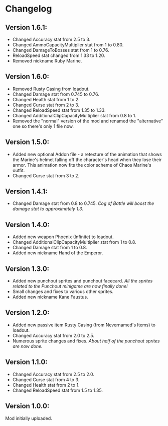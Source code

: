 # Changelog

## Version 1.6.1:
* Changed Accuracy stat from 2.5 to 3.
* Changed AmmoCapacityMultiplier stat from 1 to 0.80.
* Changed DamageToBosses stat from 1 to 0.76.
* ReloadSpeed stat changed from 1.33 to 1.20.
* Removed nickname Ruby Marine.

## Version 1.6.0:
* Removed Rusty Casing from loadout.
* Changed Damage stat from 0.745 to 0.76.
* Changed Health stat from 1 to 2.
* Changed Curse stat from 2 to 3.
* Changed ReloadSpeed stat from 1.35 to 1.33.
* Changed AdditionalClipCapacityMultiplier stat from 0.8 to 1.
* Removed the "normal" version of the mod and renamed the "alternative" one so there's only 1 file now.

## Version 1.5.0:
* Added new optional Addon file - a retexture of the animation that shows the Marine's helmet falling off the character's head when they lose their armor. This animation now fits the color scheme of Chaos Marine's outfit.
* Changed Curse stat from 3 to 2.

## Version 1.4.1:
* Changed Damage stat from 0.8 to 0.745. _Cog of Battle will boost the damage stat to approximately 1.3._

## Version 1.4.0:
* Added new weapon Phoenix (Infinite) to loadout.
* Changed AdditionalClipCapacityMultiplier stat from 1 to 0.8.
* Changed Damage stat from 1 to 0.8.
* Added new nickname Hand of the Emperor.

## Version 1.3.0:
* Added new punchout sprites and punchout facecard. _All the sprites related to the Punchout minigame are now finally done!_
* Small changes and fixes to various other sprites.
* Added new nickname Kane Faustus.

## Version 1.2.0:
* Added new passive item Rusty Casing (from Nevernamed's Items) to loadout.
* Changed Accuracy stat from 2.0 to 2.5.
* Numerous sprite changes and fixes. _About half of the punchout sprites are now done._

## Version 1.1.0:
* Changed Accuracy stat from 2.5 to 2.0.
* Changed Curse stat from 4 to 3.
* Changed Health stat from 2 to 1.
* Changed ReloadSpeed stat from 1.5 to 1.35.

## Version 1.0.0:
Mod initially uploaded.

